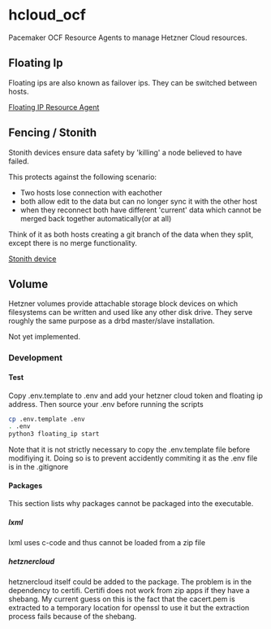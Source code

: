 # hcloud\_ocf
Pacemaker OCF Resource Agents to manage Hetzner Cloud resources.

## Floating Ip
Floating ips are also known as failover ips. They can be switched between hosts.

[Floating IP Resource Agent](floating_ip)

## Fencing / Stonith
Stonith devices ensure data safety by 'killing' a node believed to have failed.

This protects against the following scenario:
- Two hosts lose connection with eachother
- both allow edit to the data but can no longer sync it with the other host
- when they reconnect both have different 'current' data which cannot be merged
  back together automatically(or at all)

Think of it as both hosts creating a git branch of the data when they split,
except there is no merge functionality.

[Stonith device](stonith)

## Volume
Hetzner volumes provide attachable storage block devices on which filesystems
can be written and used like any other disk drive. They serve roughly the same
purpose as a drbd master/slave installation.

Not yet implemented.

### Development

#### Test
Copy .env.template to .env and add your hetzner cloud token and floating ip
address. Then source your .env before running the scripts

```sh
cp .env.template .env
. .env
python3 floating_ip start
```

Note that it is not strictly necessary to copy the .env.template file before
modifiying it. Doing so is to prevent accidently commiting it as the .env file
is in the .gitignore

#### Packages
This section lists why packages cannot be packaged into the executable.

##### lxml
lxml uses c-code and thus cannot be loaded from a zip file

##### hetznercloud
hetznercloud itself could be added to the package. The problem is in the
dependency to certifi. Certifi does not work from zip apps if they have a
shebang. My current guess on this is the fact that the cacert.pem is extracted
to a temporary location for openssl to use it but the extraction process fails
because of the shebang.
